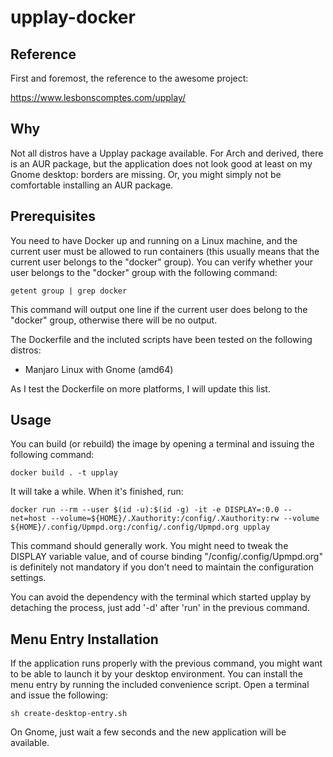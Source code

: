 # upplay-docker

## Reference

First and foremost, the reference to the awesome project:

https://www.lesbonscomptes.com/upplay/

## Why

Not all distros have a Upplay package available. For Arch and derived, there is an AUR package, but the application does not look good at least on my Gnome desktop: borders are missing.
Or, you might simply not be comfortable installing an AUR package.

## Prerequisites

You need to have Docker up and running on a Linux machine, and the current user must be allowed to run containers (this usually means that the current user belongs to the "docker" group).
You can verify whether your user belongs to the "docker" group with the following command:

`getent group | grep docker`

This command will output one line if the current user does belong to the "docker" group, otherwise there will be no output.

The Dockerfile and the incluted scripts have been tested on the following distros:

- Manjaro Linux with Gnome (amd64)

As I test the Dockerfile on more platforms, I will update this list.

## Usage

You can build (or rebuild) the image by opening a terminal and issuing the following command:

`docker build . -t upplay`

It will take a while. When it's finished, run:

`docker run --rm --user $(id -u):$(id -g) -it -e DISPLAY=:0.0 --net=host --volume=${HOME}/.Xauthority:/config/.Xauthority:rw --volume ${HOME}/.config/Upmpd.org:/config/.config/Upmpd.org upplay`

This command should generally work. You might need to tweak the DISPLAY variable value, and of course binding "/config/.config/Upmpd.org" is definitely not mandatory if you don't need to maintain the configuration settings.

You can avoid the dependency with the terminal which started upplay by detaching the process, just add '-d' after 'run' in the previous command.

## Menu Entry Installation

If the application runs properly with the previous command, you might want to be able to launch it by your desktop environment.
You can install the menu entry by running the included convenience script. Open a terminal and issue the following:

`sh create-desktop-entry.sh`

On Gnome, just wait a few seconds and the new application will be available.
